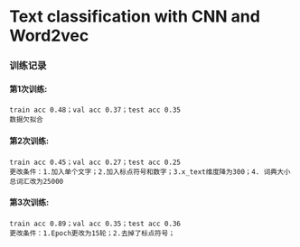 # Text classification with CNN and Word2vec

### 训练记录
#### 第1次训练:
```
train acc 0.48；val acc 0.37；test acc 0.35
数据欠拟合
```
#### 第2次训练:
```
train acc 0.45；val acc 0.27；test acc 0.25
更改条件：1.加入单个文字；2.加入标点符号和数字；3.x_text维度降为300；4. 词典大小总词汇改为25000
```
#### 第3次训练:
```
train acc 0.89；val acc 0.35；test acc 0.36
更改条件：1.Epoch更改为15轮；2.去掉了标点符号；
```